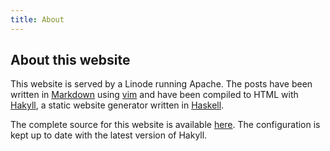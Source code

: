 ```yaml
---
title: About
---
```


## About this website

This website is served by a Linode running Apache.
The posts have been written in [Markdown](http://en.wikipedia.org/wiki/Markdown) using [vim](http://www.vim.org/) and have been compiled to HTML with [Hakyll](http://jaspervdj.be/hakyll/), a static website generator written in [Haskell](http://www.haskell.org/haskellwiki/Haskell).

The complete source for this website is available [here](https://github.com/ibab/babushk.in).
The configuration is kept up to date with the latest version of Hakyll.

